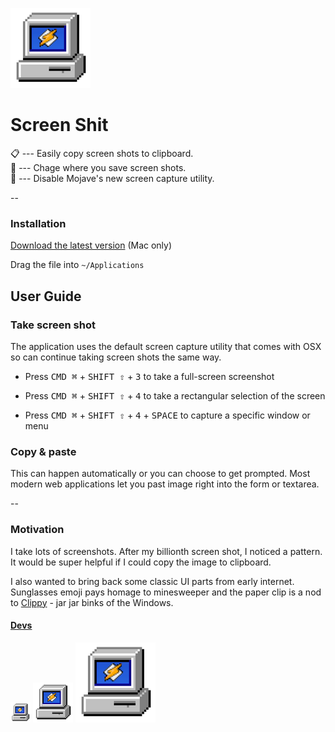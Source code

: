 ![Logo](./assets/app-icon/png/128x128.png)

# Screen Shit

 📋 --- Easily copy screen shots to clipboard.  
 🚮 --- Chage where you save screen shots.  
 🌄 --- Disable Mojave's new screen capture utility.

--

### Installation

[Download the latest version] (Mac only)

Drag the file into `~/Applications`

## User Guide

### Take screen shot

The application uses the default screen capture utility that comes with OSX so can continue taking screen shots the same way.

- Press <kbd>CMD ⌘</kbd> + <kbd>SHIFT ⇧</kbd> + <kbd>3</kbd> to take a full-screen screenshot

- Press <kbd>CMD ⌘</kbd> + <kbd>SHIFT ⇧</kbd> + <kbd>4</kbd> to take a rectangular selection of the screen

- Press <kbd>CMD ⌘</kbd> + <kbd>SHIFT ⇧</kbd> + <kbd>4</kbd> + <kbd>SPACE</kbd> to capture a specific window or menu

### Copy & paste
This can happen automatically or  you can choose to get prompted. Most modern web applications let you past image right into the form or textarea.

--

### Motivation

I take lots of screenshots. After my billionth screen shot, I noticed a pattern. It would be super helpful if I could copy the image to clipboard.

I also wanted to bring back some classic UI parts from early internet. Sunglasses emoji pays homage to minesweeper and the paper clip is a nod to [Clippy](https://twitter.com/kevando_/status/1089357604176838656)  - jar jar binks of the Windows.

#### [Devs](/docs/DEVELOPMENT.md)

![Logo](./assets/app-icon/png/32x32.png)
![Logo](./assets/app-icon/png/64x64.png)
![Logo](./assets/app-icon/png/128x128.png)

[Download the latest version]: https://github.com/kevando/screenshit/releases/download/v1.4/Shit.dmg
